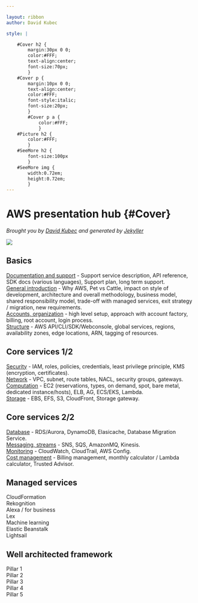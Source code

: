 ```yaml
---

layout: ribbon
author: David Kubec

style: |

    #Cover h2 {
        margin:30px 0 0;
        color:#FFF;
        text-align:center;
        font-size:70px;
        }
    #Cover p {
        margin:10px 0 0;
        text-align:center;
        color:#FFF;
        font-style:italic;
        font-size:20px;
        }
        #Cover p a {
            color:#FFF;
            }
    #Picture h2 {
        color:#FFF;
        }
    #SeeMore h2 {
        font-size:100px
        }
    #SeeMore img {
        width:0.72em;
        height:0.72em;
        }
---
```


# AWS presentation hub {#Cover}

*Brought you by [David Kubec](https://www.vsechnovcloudu.cz) and generated by [Jekyller](https://github.com/shower/jekyller)*

![](img/corpident/cover.jpg)
<!-- photo by unsplash -->


## Basics
[Documentation and support](documentation.html) - Support service description, API reference, SDK docs (various languages), Support plan, long term support.  
[General introduction](general.html) - Why AWS, Pet vs Cattle, impact on style of development, architecture and overall methodology, business model, shared responsibility model, trade-off with managed services, exit strategy / migration, new requirements.  
[Accounts, organization](accounts.html) - high level setup, approach with account factory, billing, root account, login process.  
[Structure](structure.html) - AWS API/CLI/SDK/Webconsole, global services, regions, availability zones, edge locations, ARN, tagging of resources.  

## Core services 1/2
[Security](security.html) - IAM, roles, policies, credentials, least privilege principle, KMS (encryption, certificates).  
[Network](network.html) - VPC, subnet, route tables, NACL, security groups, gateways.  
[Computation](computation.html) - EC2 (reservations, types, on demand, spot, bare metal, dedicated instance/hosts), ELB, AG, ECS/EKS, Lambda.  
[Storage](storage.html) - EBS, EFS, S3, CloudFront, Storage gateway.  

## Core services 2/2
[Database](database.html) - RDS/Aurora, DynamoDB, Elasicache, Database Migration Service.  
[Messaging, streams](messaging.html) - SNS, SQS, AmazonMQ, Kinesis.  
[Monitoring](monitoring.html) - CloudWatch, CloudTrail, AWS Config.  
[Cost management](costs.html) - Billing management, monthly calculator / Lambda calculator, Trusted Advisor.  

## Managed services
CloudFormation  
Rekognition  
Alexa / for business  
Lex  
Machine learning  
Elastic Beanstalk  
Lightsail

## Well architected framework
Pillar 1  
Pillar 2  
Pillar 3  
Pillar 4  
Pillar 5  
